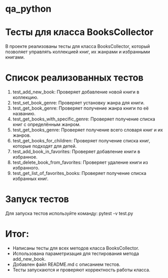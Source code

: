 # qa_python

# Тесты для класса BooksCollector

В проекте реализованы тесты для класса BooksCollector, который позволяет управлять коллекцией книг, их жанрами и избранными книгами.

# Список реализованных тестов

1. test_add_new_book: Проверяет добавление новой книги в коллекцию.
2. test_set_book_genre: Проверяет установку жанра для книги.
3. test_get_book_genre: Проверяет получение жанра книги по её названию.
4. test_get_books_with_specific_genre: Проверяет получение списка книг с определённым жанром.
5. test_get_books_genre: Проверяет получение всего словаря книг и их жанров.
6. test_get_books_for_children: Проверяет получение списка книг, которые подходят для детей.
7. test_add_book_in_favorites: Проверяет добавление книги в избранное.
8. test_delete_book_from_favorites: Проверяет удаление книги из избранного.
9. test_get_list_of_favorites_books: Проверяет получение списка избранных книг.

# Запуск тестов

Для запуска тестов используйте команду: pytest -v test.py

# Итог:

- Написаны тесты для всех методов класса BooksCollector.
- Использована параметризация для тестирования метода add_new_book.
- Добавлен файл README.md с описанием тестов.
- Тесты запускаются и проверяют корректность работы класса.